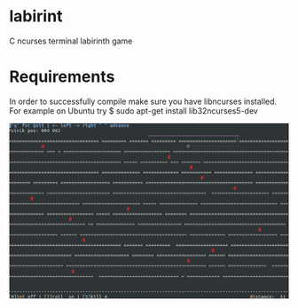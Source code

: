 # labirint
C ncurses terminal labirinth game

# Requirements
In order to successfully compile make sure you have libncurses installed.
For example on Ubuntu try $ sudo apt-get install lib32ncurses5-dev


![alt tag](docs/labirint_screenshot.png)
